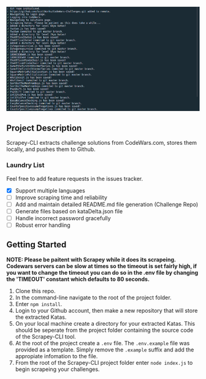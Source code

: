 ![fig1](/assets/fig1.png)

## Project Description

Scrapey-CLI extracts challenge solutions from CodeWars.com, stores them locally, and pushes them to Github.

### Laundry List

Feel free to add feature requests in the issues tracker.

- [x] Support multiple languages
- [ ] Improve scraping time and reliability
- [ ] Add and maintain detailed README.md file generation (Challenge Repo)
- [ ] Generate files based on kataDelta.json file
- [ ] Handle incorrect password gracefully
- [ ] Robust error handling

## Getting Started

**NOTE: Please be paitent with Scrapey while it does its scrapeing. Codewars servers can be slow at times so the timeout is set fairly high, if you want to change the timeout you can do so in the .env file by changing the 'TIMEOUT' constant which defaults to 80 seconds.**

1. Clone this repo.
2. In the command-line navigate to the root of the project folder.
3. Enter `npm install`.
4. Login to your Github account, then make a new repository that will store the extracted Katas.
5. On your local machine create a directory for your extracted Katas. This should be seperate from the project folder containing the source code of the Scrapey-CLI tool.
6. At the root of the project create a `.env` file. The `.env.example` file was provided as a template. Simply remove the `.example` suffix and add the appropiate infomation to the file.
7. From the root of the Scrapey-CLI project folder enter `node index.js` to begin scrapeing your challenges.
